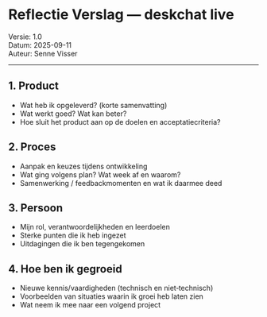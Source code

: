 # Reflectie Verslag — deskchat live

Versie: 1.0  
Datum: 2025-09-11  
Auteur: Senne Visser

---

## 1. Product
- Wat heb ik opgeleverd? (korte samenvatting)
- Wat werkt goed? Wat kan beter?
- Hoe sluit het product aan op de doelen en acceptatiecriteria?

## 2. Proces
- Aanpak en keuzes tijdens ontwikkeling
- Wat ging volgens plan? Wat week af en waarom?
- Samenwerking / feedbackmomenten en wat ik daarmee deed

## 3. Persoon
- Mijn rol, verantwoordelijkheden en leerdoelen
- Sterke punten die ik heb ingezet
- Uitdagingen die ik ben tegengekomen

## 4. Hoe ben ik gegroeid
- Nieuwe kennis/vaardigheden (technisch en niet‑technisch)
- Voorbeelden van situaties waarin ik groei heb laten zien
- Wat neem ik mee naar een volgend project

